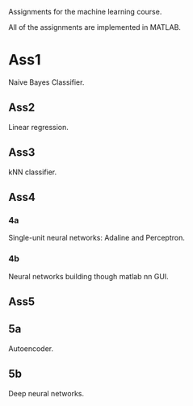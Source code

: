 Assignments for the machine learning course.

All of the assignments are implemented in MATLAB.
# Ass1
Naive Bayes Classifier.
## Ass2
Linear regression.
## Ass3
kNN classifier.
## Ass4
### 4a
Single-unit neural networks: Adaline and Perceptron.
### 4b
Neural networks building though matlab nn GUI.
## Ass5
## 5a
Autoencoder.
## 5b
Deep neural networks.

